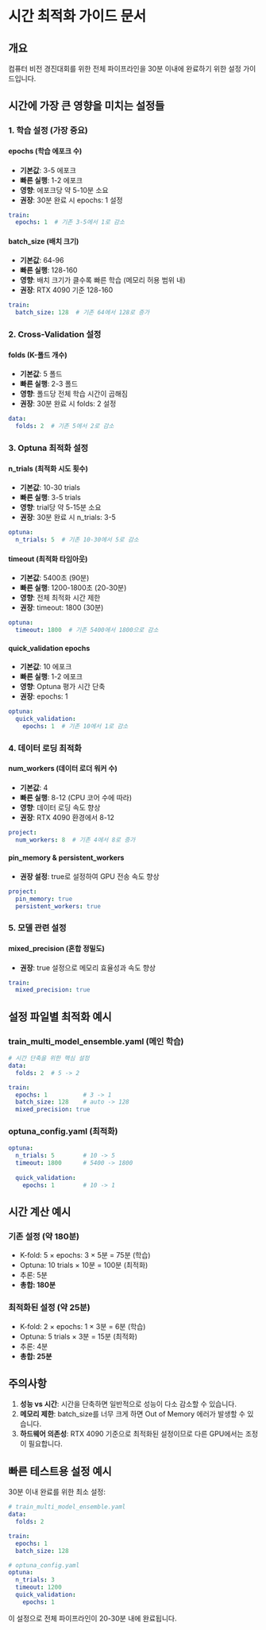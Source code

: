 # 시간 최적화 가이드 문서

## 개요
컴퓨터 비전 경진대회를 위한 전체 파이프라인을 30분 이내에 완료하기 위한 설정 가이드입니다.

## 시간에 가장 큰 영향을 미치는 설정들

### 1. 학습 설정 (가장 중요)

#### epochs (학습 에포크 수)
- **기본값**: 3-5 에포크
- **빠른 실행**: 1-2 에포크
- **영향**: 에포크당 약 5-10분 소요
- **권장**: 30분 완료 시 epochs: 1 설정

```yaml
train:
  epochs: 1  # 기존 3-5에서 1로 감소
```

#### batch_size (배치 크기)
- **기본값**: 64-96
- **빠른 실행**: 128-160
- **영향**: 배치 크기가 클수록 빠른 학습 (메모리 허용 범위 내)
- **권장**: RTX 4090 기준 128-160

```yaml
train:
  batch_size: 128  # 기존 64에서 128로 증가
```

### 2. Cross-Validation 설정

#### folds (K-폴드 개수)
- **기본값**: 5 폴드
- **빠른 실행**: 2-3 폴드
- **영향**: 폴드당 전체 학습 시간이 곱해짐
- **권장**: 30분 완료 시 folds: 2 설정

```yaml
data:
  folds: 2  # 기존 5에서 2로 감소
```

### 3. Optuna 최적화 설정

#### n_trials (최적화 시도 횟수)
- **기본값**: 10-30 trials
- **빠른 실행**: 3-5 trials
- **영향**: trial당 약 5-15분 소요
- **권장**: 30분 완료 시 n_trials: 3-5

```yaml
optuna:
  n_trials: 5  # 기존 10-30에서 5로 감소
```

#### timeout (최적화 타임아웃)
- **기본값**: 5400초 (90분)
- **빠른 실행**: 1200-1800초 (20-30분)
- **영향**: 전체 최적화 시간 제한
- **권장**: timeout: 1800 (30분)

```yaml
optuna:
  timeout: 1800  # 기존 5400에서 1800으로 감소
```

#### quick_validation epochs
- **기본값**: 10 에포크
- **빠른 실행**: 1-2 에포크
- **영향**: Optuna 평가 시간 단축
- **권장**: epochs: 1

```yaml
optuna:
  quick_validation:
    epochs: 1  # 기존 10에서 1로 감소
```

### 4. 데이터 로딩 최적화

#### num_workers (데이터 로더 워커 수)
- **기본값**: 4
- **빠른 실행**: 8-12 (CPU 코어 수에 따라)
- **영향**: 데이터 로딩 속도 향상
- **권장**: RTX 4090 환경에서 8-12

```yaml
project:
  num_workers: 8  # 기존 4에서 8로 증가
```

#### pin_memory & persistent_workers
- **권장 설정**: true로 설정하여 GPU 전송 속도 향상

```yaml
project:
  pin_memory: true
  persistent_workers: true
```

### 5. 모델 관련 설정

#### mixed_precision (혼합 정밀도)
- **권장**: true 설정으로 메모리 효율성과 속도 향상

```yaml
train:
  mixed_precision: true
```

## 설정 파일별 최적화 예시

### train_multi_model_ensemble.yaml (메인 학습)
```yaml
# 시간 단축을 위한 핵심 설정
data:
  folds: 2  # 5 -> 2

train:
  epochs: 1          # 3 -> 1
  batch_size: 128    # auto -> 128
  mixed_precision: true
```

### optuna_config.yaml (최적화)
```yaml
optuna:
  n_trials: 5        # 10 -> 5
  timeout: 1800      # 5400 -> 1800
  
  quick_validation:
    epochs: 1        # 10 -> 1
```

## 시간 계산 예시

### 기존 설정 (약 180분)
- K-fold: 5 × epochs: 3 × 5분 = 75분 (학습)
- Optuna: 10 trials × 10분 = 100분 (최적화)
- 추론: 5분
- **총합: 180분**

### 최적화된 설정 (약 25분)
- K-fold: 2 × epochs: 1 × 3분 = 6분 (학습)
- Optuna: 5 trials × 3분 = 15분 (최적화)
- 추론: 4분
- **총합: 25분**

## 주의사항

1. **성능 vs 시간**: 시간을 단축하면 일반적으로 성능이 다소 감소할 수 있습니다.
2. **메모리 제한**: batch_size를 너무 크게 하면 Out of Memory 에러가 발생할 수 있습니다.
3. **하드웨어 의존성**: RTX 4090 기준으로 최적화된 설정이므로 다른 GPU에서는 조정이 필요합니다.

## 빠른 테스트용 설정 예시

30분 이내 완료를 위한 최소 설정:

```yaml
# train_multi_model_ensemble.yaml
data:
  folds: 2

train:
  epochs: 1
  batch_size: 128

# optuna_config.yaml  
optuna:
  n_trials: 3
  timeout: 1200
  quick_validation:
    epochs: 1
```

이 설정으로 전체 파이프라인이 20-30분 내에 완료됩니다.